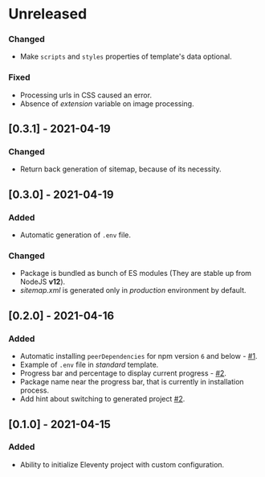 # Unreleased

### Changed

- Make `scripts` and `styles` properties of template's data optional.

### Fixed

- Processing urls in CSS caused an error.
- Absence of _extension_ variable on image processing.

## [0.3.1] - 2021-04-19

### Changed

- Return back generation of sitemap, because of its necessity.

## [0.3.0] - 2021-04-19

### Added

- Automatic generation of `.env` file.

### Changed

- Package is bundled as bunch of ES modules (They are stable up from NodeJS **v12**).
- _sitemap.xml_ is generated only in _production_ environment by default.

## [0.2.0] - 2021-04-16

### Added

- Automatic installing `peerDependencies` for npm version `6` and below - [#1](https://github.com/Halo-Lab/kickin/issues/1).
- Example of `.env` file in _standard_ template.
- Progress bar and percentage to display current progress - [#2](https://github.com/Halo-Lab/kickin/issues/2).
- Package name near the progress bar, that is currently in installation process.
- Add hint about switching to generated project [#2](https://github.com/Halo-Lab/kickin/issues/2).

## [0.1.0] - 2021-04-15

### Added

- Ability to initialize Eleventy project with custom configuration.
